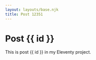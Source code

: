 ```yaml
---
layout: layouts/base.njk
title: Post 12351
---
```


# Post {{ id }}

This is post {{ id }} in my Eleventy project.
